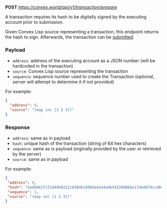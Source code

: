 **POST** *https://convex.world/api/v1/transaction/prepare*

A transaction requires its hash to be digitally signed by the executing account prior to submission.

Given Convex Lisp source representing a transaction, this endpoint returns the hash to sign. Afterwards, the transaction
can be [submitted](/tools/rest-api/submit-transaction).


### Payload

- `address`: address of the executing account as a JSON number (will be hardcoded in the transaction)
- `source`: Convex Lisp source representing the transaction
- `sequence`: sequence number used to create the Transaction (optional, server will attempt to determine it if not provided)

For example:

```json
{
  "address": 9,
  "source": "(map inc [1 2 3])"
}
```

### Response

- `address`: same as in payload
- `hash`: unique hash of the transaction (string of 64 hex characters)
- `sequence`: same as is payload (orginally provided by the user or retrieved by the server)
- `source`: same as in payload

For example:
 ```json
{
  "address": 9,
  "hash": "badb861fc51d49e0212c0304b1890da42e4a4b54228986be17de8d7dccd845e2",
  "sequence": 1,
  "source": "(map inc [1 2 3])"
}
```
